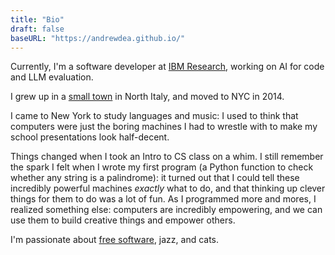 ```yaml
---
title: "Bio"
draft: false
baseURL: "https://andrewdea.github.io/"
---
```


Currently, I'm a software developer at [IBM Research](https://research.ibm.com/), working on AI for code and LLM evaluation.

I grew up in a [small town](https://en.wikipedia.org/wiki/Rivarossa) in North Italy, and moved to NYC in 2014. 

I came to New York to study languages and music: I used to think that computers were just the boring machines I had to wrestle with to make my school presentations look half-decent. 

Things changed when I took an Intro to CS class on a whim. I still remember the spark I felt when I wrote my first program (a Python function to check whether any string is a palindrome): it turned out that I could tell these incredibly powerful machines _exactly_ what to do, and that thinking up clever things for them to do was a lot of fun. As I programmed more and mores, I realized something else: computers are incredibly empowering, and we can use them to build creative things and empower others.

I'm passionate about [free software](https://www.gnu.org/philosophy/free-sw.en.html), jazz, and cats.

